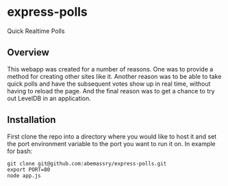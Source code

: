 express-polls
=============

Quick Realtime Polls

## Overview

This webapp was created for a number of reasons. One was to provide a 
method for creating other sites like it.  Another reason was to be able to 
take quick polls and have the subsequent votes show up in real time, without 
having to reload the page.  And the final reason was to get a chance to try out 
LevelDB in an application.

## Installation

First clone the repo into a directory where you would like to host it and set 
the port environment variable to the port you want to run it on. In example
for bash:

```
git clone git@github.com:abemassry/express-polls.git
export PORT=80
node app.js

```



